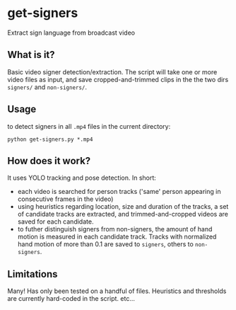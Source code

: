 # get-signers

Extract sign language from broadcast video

## What is it?
Basic video signer detection/extraction. The script will take one or more video files as input, and save cropped-and-trimmed clips in the the two dirs `signers/` and `non-signers/`.

## Usage
to detect signers in all `.mp4` files in the current directory:

`python get-signers.py *.mp4` 

## How does it work?
It uses YOLO tracking and pose detection. In short:
* each video is searched for person tracks ('same' person appearing in consecutive frames in the video)
* using heuristics regarding location, size and duration of the tracks, a set of candidate tracks are extracted, and trimmed-and-cropped videos are saved for each candidate.
* to futher distinguish signers from non-signers, the amount of hand motion is measured in each candidate track. Tracks with normalized hand motion of more than 0.1 are saved to `signers`, others to `non-signers`.

## Limitations
Many! Has only been tested on a handful of files. Heuristics and thresholds are currently hard-coded in the script. etc...